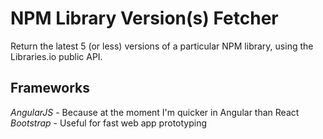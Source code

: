 # NPM Library Version(s) Fetcher

Return the latest 5 (or less) versions of a particular NPM library, using the Libraries.io public API.

## Frameworks

*AngularJS* - Because at the moment I'm quicker in Angular than React
*Bootstrap* - Useful for fast web app prototyping 